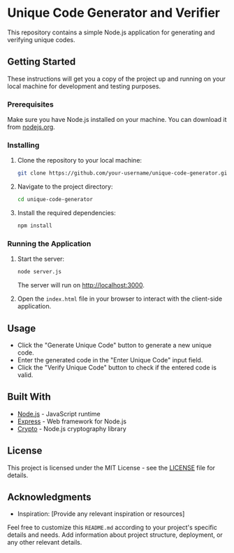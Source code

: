 # Unique Code Generator and Verifier

This repository contains a simple Node.js application for generating and verifying unique codes.

## Getting Started

These instructions will get you a copy of the project up and running on your local machine for development and testing purposes.

### Prerequisites

Make sure you have Node.js installed on your machine. You can download it from [nodejs.org](https://nodejs.org/).

### Installing

1. Clone the repository to your local machine:

    ```bash
    git clone https://github.com/your-username/unique-code-generator.git
    ```

2. Navigate to the project directory:

    ```bash
    cd unique-code-generator
    ```

3. Install the required dependencies:

    ```bash
    npm install
    ```

### Running the Application

1. Start the server:

    ```bash
    node server.js
    ```

   The server will run on [http://localhost:3000](http://localhost:3000).

2. Open the `index.html` file in your browser to interact with the client-side application.

## Usage

- Click the "Generate Unique Code" button to generate a new unique code.
- Enter the generated code in the "Enter Unique Code" input field.
- Click the "Verify Unique Code" button to check if the entered code is valid.

## Built With

- [Node.js](https://nodejs.org/) - JavaScript runtime
- [Express](https://expressjs.com/) - Web framework for Node.js
- [Crypto](https://nodejs.org/api/crypto.html) - Node.js cryptography library

## License

This project is licensed under the MIT License - see the [LICENSE](LICENSE) file for details.

## Acknowledgments

- Inspiration: [Provide any relevant inspiration or resources]

Feel free to customize this `README.md` according to your project's specific details and needs. Add information about project structure, deployment, or any other relevant details.
